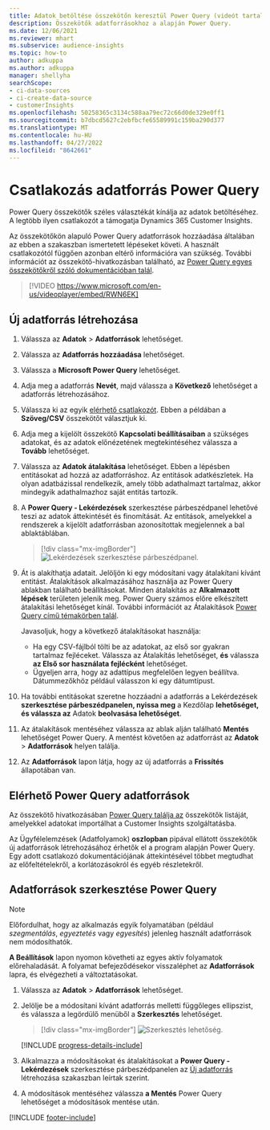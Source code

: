 ```yaml
---
title: Adatok betöltése összekötőn keresztül Power Query (videót tartalmaz)
description: Összekötők adatforrásokhoz a alapján Power Query.
ms.date: 12/06/2021
ms.reviewer: mhart
ms.subservice: audience-insights
ms.topic: how-to
author: adkuppa
ms.author: adkuppa
manager: shellyha
searchScope:
- ci-data-sources
- ci-create-data-source
- customerInsights
ms.openlocfilehash: 50258365c3134c588aa79ec72c66d0de329e0ff1
ms.sourcegitcommit: b7dbcd5627c2ebfbcfe65589991c159ba290d377
ms.translationtype: MT
ms.contentlocale: hu-HU
ms.lasthandoff: 04/27/2022
ms.locfileid: "8642661"
---
```

# <a name="connect-to-a-power-query-data-source"></a>Csatlakozás adatforrás Power Query

Power Query összekötők széles választékát kínálja az adatok betöltéséhez. A legtöbb ilyen csatlakozót a támogatja Dynamics 365 Customer Insights. 

Az összekötőkön alapuló Power Query adatforrások hozzáadása általában az ebben a szakaszban ismertetett lépéseket követi. A használt csatlakozótól függően azonban eltérő információra van szükség. További információt az összekötő-hivatkozásban található, az [Power Query egyes összekötőkről szóló dokumentációban talál](/power-query/connectors/).

> [!VIDEO https://www.microsoft.com/en-us/videoplayer/embed/RWN6EK]

## <a name="create-a-new-data-source"></a>Új adatforrás létrehozása

1. Válassza az **Adatok** > **Adatforrások** lehetőséget.

1. Válassza az **Adatforrás hozzáadása** lehetőséget.

1. Válassza a **Microsoft Power Query** lehetőséget.

1. Adja meg a adatforrás **Nevét**, majd válassza a **Következő** lehetőséget a adatforrás létrehozásához.

1. Válassza ki az egyik [elérhető csatlakozót](#available-power-query-data-sources). Ebben a példában a **Szöveg/CSV** összekötőt választjuk ki.

1. Adja meg a kijelölt összekötő **Kapcsolati beállításaiban** a szükséges adatokat, és az adatok előnézetének megtekintéséhez válassza a **Tovább** lehetőséget.

1. Válassza az **Adatok átalakítása** lehetőséget. Ebben a lépésben entitásokat ad hozzá az adatforráshoz. Az entitások adatkészletek. Ha olyan adatbázissal rendelkezik, amely több adathalmazt tartalmaz, akkor mindegyik adathalmazhoz saját entitás tartozik.

1. A **Power Query - Lekérdezések** szerkesztése párbeszédpanel lehetővé teszi az adatok áttekintését és finomítását. Az entitások, amelyekkel a rendszerek a kijelölt adatforrásban azonosítottak megjelennek a bal ablaktáblában.

   > [!div class="mx-imgBorder"]
   > ![Lekérdezések szerkesztése párbeszédpanel.](media/data-manager-configure-edit-queries.png "Lekérdezések szerkesztése párbeszédpanel")

1. Át is alakíthatja adatait. Jelöljön ki egy módosítani vagy átalakítani kívánt entitást. Átalakítások alkalmazásához használja az Power Query ablakban található beállításokat. Minden átalakítás az **Alkalmazott lépések** területen jelenik meg. Power Query számos előre elkészített átalakítási lehetőséget kínál. További információt az Átalakítások [Power Query című témakörben talál](/power-query/power-query-what-is-power-query#transformations).

   Javasoljuk, hogy a következő átalakításokat használja:

   - Ha egy CSV-fájlból tölti be az adatokat, az első sor gyakran tartalmaz fejléceket. Válassza az Átalakítás lehetőséget, **és** válassza **az Első sor használata fejlécként** lehetőséget.
   - Ügyeljen arra, hogy az adattípus megfelelően legyen beállítva. Dátummezőkhöz például válasszon ki egy dátumtípust.

1. Ha további entitásokat szeretne hozzáadni a adatforrás a Lekérdezések **szerkesztése párbeszédpanelen, nyissa meg** a Kezdőlap **lehetőséget, és válassza az** Adatok **beolvasása lehetőséget**.

1. Az átalakítások mentéséhez válassza az ablak alján található **Mentés** lehetőséget Power Query. A mentést követően az adatforrást az **Adatok** > **Adatforrások** helyen találja.

1. Az **Adatforrások** lapon látja, hogy az új adatforrás a **Frissítés** állapotában van.

## <a name="available-power-query-data-sources"></a>Elérhető Power Query adatforrások

Az összekötő hivatkozásában [Power Query találja az](/power-query/connectors/) összekötők listáját, amelyekkel adatokat importálhat a Customer Insights szolgáltatásba. 

Az Ügyfélelemzések (Adatfolyamok) **oszlopban** pipával ellátott összekötők új adatforrások létrehozásához érhetők el a program alapján Power Query. Egy adott csatlakozó dokumentációjának áttekintésével többet megtudhat az előfeltételekről, a korlátozásokról és egyéb részletekről.

## <a name="edit-power-query-data-sources"></a>Adatforrások szerkesztése Power Query

> [!NOTE]
> Előfordulhat, hogy az alkalmazás egyik folyamatában (például *szegmentálás*, *egyeztetés* vagy *egyesítés*) jelenleg használt adatforrások nem módosíthatók. 
>
> **A Beállítások** lapon nyomon követheti az egyes aktív folyamatok előrehaladását. A folyamat befejeződésekor visszaléphet az **Adatforrások** lapra, és elvégezheti a változtatásokat.

1. Válassza az **Adatok** > **Adatforrások** lehetőséget.

2. Jelölje be a módosítani kívánt adatforrás melletti függőleges ellipszist, és válassza a legördülő menüből a **Szerkesztés** lehetőséget.

   > [!div class="mx-imgBorder"]
   > ![Szerkesztés lehetőség.](media/edit-option-data-sources.png "Szerkesztés lehetőség")

   [!INCLUDE [progress-details-include](includes/progress-details-pane.md)]
   
3. Alkalmazza a módosításokat és átalakításokat a **Power Query - Lekérdezések** szerkesztése párbeszédpanelen az [Új adatforrás](#create-a-new-data-source) létrehozása szakaszban leírtak szerint.

4. A módosítások mentéséhez válassza **a Mentés** Power Query lehetőséget a módosítások mentése után.


[!INCLUDE [footer-include](includes/footer-banner.md)]
